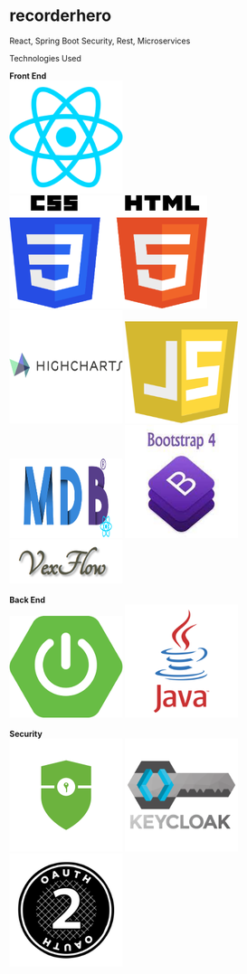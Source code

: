 # recorderhero
React, Spring Boot Security, Rest, Microservices

Technologies Used

<b>Front End</b>
</br>
<img src="/TechnologiesUsedImages/Reactjs-icon-vector-01.svg" width="200" height="200">
<img src="/TechnologiesUsedImages/CSS3_and_HTML5_logos_and_wordmarks.svg" width="350" height="200">
<img src="/TechnologiesUsedImages/highcharts.png" width="200" height="200" >
<img src="/TechnologiesUsedImages/javascript-seeklogo.com.svg" width="200" height="180">
<img src="/TechnologiesUsedImages/mdbreact.png" width="200" height="140">
<img src="/TechnologiesUsedImages/bootstrap.jpg" width="200" height="200">
<img src="/TechnologiesUsedImages/vexflow.PNG" width="200" >
</br></br>
<b>Back End</b></br>
<img src="/TechnologiesUsedImages/springboot.png" width="200" height="180">
<img src="/TechnologiesUsedImages/java.svg" width="200" height="200">
</br></br>
<b>Security</b></br>
<img src="/TechnologiesUsedImages/spring_security.png" width="200" height="200">
<img src="/TechnologiesUsedImages/keycloak.png" width="200" height="200" >
<img src="/TechnologiesUsedImages/oauth2_logo.svg" width="200" height="200">


